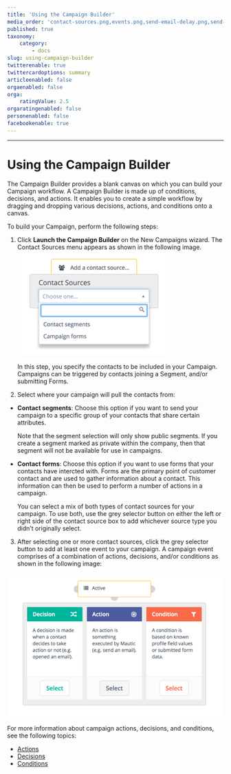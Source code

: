 ```yaml
---
title: 'Using the Campaign Builder'
media_order: 'contact-sources.png,events.png,send-email-delay.png,send-email-delay-nonaction.png,campaign-decisions.gif'
published: true
taxonomy:
    category:
        - docs
slug: using-campaign-builder
twitterenable: true
twittercardoptions: summary
articleenabled: false
orgaenabled: false
orga:
    ratingValue: 2.5
orgaratingenabled: false
personenabled: false
facebookenable: true
---
```


---------------------
# Using the Campaign Builder
The Campaign Builder provides a blank canvas on which you can build your Campaign workflow. A Campaign Builder is made up of conditions, decisions, and actions. It  enables you to create a simple workflow by dragging and dropping various decisions, actions, and conditions onto a canvas.


To build your Campaign, perform the following steps:

1. Click **Launch the Campaign Builder** on the New Campaigns wizard. The Contact Sources menu appears as shown in the following image.
![Screenshot of Contact Sources](contact-sources.png)

   In this step, you specify the contacts to be included in your Campaign. Campaigns can be triggered by contacts joining a Segment, and/or submitting Forms.

2. Select where your campaign will pull the contacts from: 

 - **Contact segments**: Choose this option if you want to send your campaign to a specific group of your contacts that share certain attributes.<!-- Add example of one or two segments here. -->
 
    Note that the segment selection will only show public segments. If you create a segment marked as private within the company, then that segment will not be available for use in campaigns.

 - **Contact forms**: Choose this option if you want to use forms that your contacts have intercted with. Forms are the primary point of customer contact and are used to gather information about a contact. This information can then be used to perform a number of actions in a campaign. 
 
   You can select a mix of both types of contact sources for your campaign. To use both, use the grey selector button on either the left or right side of the contact source box to add whichever source type you didn’t originally select.

3. After selecting one or more contact sources, click the grey selector button to add at least one event to your campaign. A campaign event comprises of a combination of actions, decisions, and/or conditions as shown in the following image:


![](events.png)

For more information about campaign actions, decisions, and conditions, see the following topics:

 - [Actions][actions]
 - [Decisions][decisions]
 - [Conditions][conditions]



[actions]: </campaigns/using-campaign-builder/actions>
[decisions]: </campaigns/using-campaign-builder/decisions>
[Conditions]: </campaigns/using-campaign-builder/conditions>
